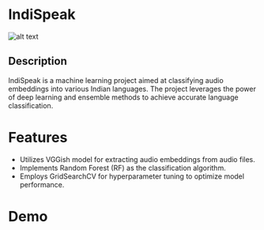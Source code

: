 # IndiSpeak

![alt text](https://assets.telegraphindia.com/telegraph/2dd2a225-d678-42c6-ac45-38216e7f372f.jpg)

## Description

IndiSpeak is a machine learning project aimed at classifying audio embeddings into various Indian languages. The project leverages the power of deep learning and ensemble methods to achieve accurate language classification.

# Features

- Utilizes VGGish model for extracting audio embeddings from audio files.
- Implements Random Forest (RF) as the classification algorithm.
- Employs GridSearchCV for hyperparameter tuning to optimize model performance.

# Demo
